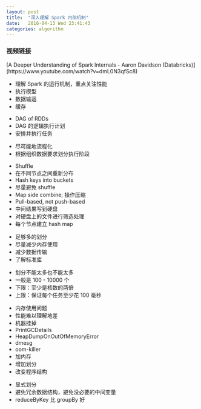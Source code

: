 ```yaml
---
layout: post
title:  "深入理解 Spark 内部机制"
date:   2016-04-13 Wed 23:41:43
categories: algorithm
---
```


<h3>
视频链接
</h3>
[A Deeper Understanding of Spark Internals - Aaron Davidson (Databricks)](https://www.youtube.com/watch?v=dmL0N3qfSc8)

<ul>
    <li> 理解 Spark 的运行机制，重点关注性能 </li>
    <li> 执行模型 </li>
    <li> 数据输运 </li>
    <li> 缓存 </li>
</ul>

<ul>
    <li> DAG of RDDs </li>
    <li> DAG 的逻辑执行计划 </li>
    <li> 安排并执行任务 </li>
</ul>
<ul>
    <li> 尽可能地流程化 </li>
    <li> 根据组织数据要求划分执行阶段 </li>
</ul>
<ul>
    <li> Shuffle </li>
    <li> 在不同节点之间重新分布 </li>
    <li> Hash keys into buckets </li>
    <li> 尽量避免 shuffle </li>
    <li> Map side combine; 操作压缩 </li>
    <li> Pull-based, not push-based </li>
    <li> 中间结果写到硬盘 </li>
    <li> 对硬盘上的文件进行筛选处理 </li>
    <li> 每个节点建立 hash map </li>
</ul>
<ul>
    <li> 足够多的划分 </li>
    <li> 尽量减少内存使用 </li>
    <li> 减少数据传输 </li>
    <li> 了解标准库 </li>
</ul>
<ul>
    <li> 划分不能太多也不能太多 </li>
    <li> 一般是 100 - 10000 个 </li>
    <li> 下限：至少是核数的两倍 </li>
    <li> 上限：保证每个任务至少花 100 毫秒 </li>
</ul>
<ul>
    <li> 内存使用问题 </li>
    <li> 性能难以理解地差 </li>
    <li> 机器挂掉 </li>
    <li> PrintGCDetails </li>
    <li> HeapDumpOnOutOfMemoryError </li>
    <li> dmesg </li>
    <li> oom-killer </li>
    <li> 加内存 </li>
    <li> 增加划分 </li>
    <li> 改变程序结构 </li>
</ul>
<ul>
    <li> 显式划分 </li>
    <li> 避免冗余数据结构，避免没必要的中间变量 </li>
    <li> reduceByKey 比 groupBy 好 </li>
</ul>
